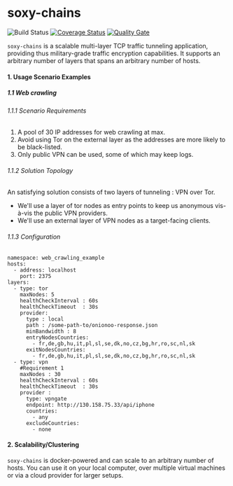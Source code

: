 # soxy-chains
![Build Status](https://www.travis-ci.org/yassine/soxy-chains.svg?branch=dev)
[![Coverage Status](https://coveralls.io/repos/github/yassine/soxy-chains/badge.svg?branch=dev)](https://coveralls.io/github/yassine/soxy-chains?branch=dev)
[![Quality Gate](https://sonarcloud.io/api/badges/measure?metric=alert_status&key=com.github.yassine%3Asoxy-chains)](https://sonarcloud.io/dashboard/index/com.github.yassine:soxy-chains)

`soxy-chains` is a scalable multi-layer TCP traffic tunneling application, providing thus military-grade traffic 
encryption capabilities. It supports an arbitrary number of layers that spans an arbitrary number of hosts.

#### 1. Usage Scenario Examples
##### 1.1 Web crawling
###### 1.1.1 Scenario Requirements
1. A pool of 30 IP addresses for web crawling at max.
2. Avoid using Tor on the external layer as the addresses are more likely to be black-listed.
3. Only public VPN can be used, some of which may keep logs.
###### 1.1.2 Solution Topology
An satisfying solution consists of two layers of tunneling : VPN over Tor.
* We'll use a layer of tor nodes as entry points to keep us anonymous vis-à-vis the public VPN providers.
* We'll use an external layer of VPN nodes as a target-facing clients.
###### 1.1.3 Configuration
```
namespace: web_crawling_example
hosts:
  - address: localhost
    port: 2375
layers:
  - type: tor
    maxNodes: 5
    healthCheckInterval : 60s
    healthCheckTimeout  : 30s
    provider:
      type : local
      path : /some-path-to/onionoo-response.json
      minBandwidth : 8
      entryNodesCountries:
        - fr,de,gb,hu,it,pl,sl,se,dk,no,cz,bg,hr,ro,sc,nl,sk
      exitNodesCountries:
        - fr,de,gb,hu,it,pl,sl,se,dk,no,cz,bg,hr,ro,sc,nl,sk
  - type: vpn
    #Requirement 1
    maxNodes : 30
    healthCheckInterval : 60s
    healthCheckTimeout  : 30s
    provider :
      type: vpngate
      endpoint: http://130.158.75.33/api/iphone
      countries:
        - any
      excludeCountries:
        - none
```
#### 2. Scalability/Clustering
`soxy-chains` is docker-powered and can scale to an arbitrary number of hosts. You can use it on your local computer, over 
multiple virtual machines or via a cloud provider for larger setups.
